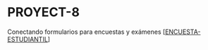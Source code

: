 # PROYECT-8
Conectando formularios para encuestas y exámenes
[[ENCUESTA-ESTUDIANTIL](https://forms.gle/4KNKM3URxNaMtgA2A)]
